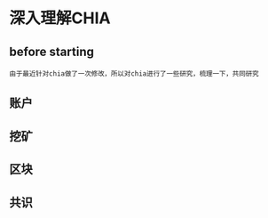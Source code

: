 # 深入理解CHIA
## before starting
```
由于最近针对chia做了一次修改，所以对chia进行了一些研究，梳理一下，共同研究
```
## 账户
## 挖矿
## 区块
## 共识